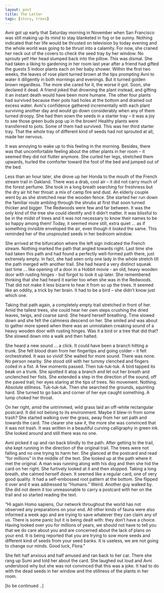 ```yaml
---
layout: post
title: The Letter
tags: [story, trees]
---
```


Avni got up early that Saturday morning in November when San Francisco was still making up its mind to stay blanketed in fog or be sunny. Nothing indicated that her life would be thrusted on television by today evening and the whole world was going to be thrust into a calamity. For now, she craned her neck out of the covers to check the seed tray by her window. No sprouts yet! Her head slumped back into the pillow. This was dismal. She had taken a liking to gardening in her room last year after a friend had gifted the guests 5 indoor plants each on her baby shower. Within the first two weeks, the leaves of rose plant turned brown at the tips prompting Avni to water it diligently in both mornings and evenings. But it turned golden brown regardless. The more she cared for it, the worse it got. Soon, she declared it dead. A friend joked that drowning the plant instead, and gifting it an instant death would have been more humane. The other four plants had survived because their pots had holes at the bottom and drained out excess water. Avni's confidence gathered incrementally with each plant surviving another day and would go down considerably when any of them turned droopy. She had then sown the seeds in a starter tray – it was a joy to see those green buds pop up in the brown! Healthy plants were transferred to pots. Some of them had survived. This was her third starter tray. That the whole tray of different kind of seeds had not sprouted at all, made her nervous. 

It was annoying to wake up to this feeling in the morning. Besides, there was that uncomfortable feeling about the other plants in her room – it seemed they did not flutter anymore. She curled her legs, stretched them upwards, hurled the comforter toward the foot of the bed and jumped out of the bed.

Less than an hour later, she drove up her Honda to the mouth of the French stream trail in Oakland. There was a drab, cool air – it did not carry much of the forest perfume. She took in a long breath searching for freshness but the dry air hit her throat: a mix of camp fire and dust. An elderly couple went by as she stretched near the wooden fence. She started her run down the familiar route ambling through the shrubs at first that soon turned thicker and bigger. The Redwoods were few and far between. It was the only kind of the tree she could identify and it didn’t matter. It was blissful to be in the midst of trees and it was not necessary to know their names to be so happy among them! Today, it seemed more still, extra quiet ... as if something invisible enveloped the air, even though it _looked_ the same. This reminded her of the unsprouted seeds in her bedroom window.

She arrived at the bifurcation where the left sign indicated the French stream. Nothing marked the path that angled towards right. Last time she had taken this path and had found a perfectly well-formed path there, just extremely empty. In fact, she had seen only one lady in the whole stretch till the path merged with another trail. She had heard a very distinct squeak last time ... like opening of a door in a Hobbit movie - an old, heavy wooden door with rusting hinges - but forgot to look it up later. She remembered thinking that she had heard it earlier too when she was in the Redwoods. That did not make it less bizarre to hear it from so up the trees. It seemed like an oddity, a trick by her brain. It had to be a bird – she didn’t know just which one.

Taking that path again, a completely empty trail stretched in front of her. Amid the tallest trees, she could hear her own steps crushing the dried leaves, twigs, and coarse sand. She heard herself breathing. Time slowed down and she felt the calmness descend on her. She smiled and was about to gather more speed when there was an unmistaken creaking sound of a heavy wooden door with rusting hinges. Was it a bird or a tree that did that? She slowed down into a walk and then halted.

She heard a new sound ... a click. It could have been a branch hitting a trunk. She felt blood drain from her fingertips and going colder – it felt orchestrated. It was so vivid! She waited for more sound. There was none. No person nearby. She stood still with her tummy clenched and fingers coiled in a fist. A few moments passed. Then tuk-tuk-tuk. A bird tapped its beak on a trunk. She spotted it atop a branch and let out her breath and unclenched her fists. She extended a step in the direction of the sound, off the paved trail; her eyes staring at the tips of trees. No movement. Nothing. Absolute stillness. Tuk-tuk-tuk. Then she searched the grounds, squinting hard. She turned to go back and corner of her eye caught something. A lump choked her throat.

On her right, amid the untrimmed, wild grass laid an off-white rectangular postcard. It did not belong to its environment. Maybe it blew-in from some trash? She started walking over the grass, away from her set path and towards the card. The clearer she saw it, the more she was convinced that it was not trash. It was written in a beautiful curving calligraphy in green ink. She looked around and still there was no one.

Avni picked it up and ran back blindly to the path. After getting to the trail, she kept running in the direction of the original trail. The trees were not falling and no one trying to harm her. She glanced at the postcard and read “for millions” in the middle of the text. She looked up at the path where it met the original. A man was running along with his dog and then she hid the card on her right. She furtively looked at it and then stopped. Taking a long breath, she calmed herself down. It seemed like a regular card, one of very good quality. It had a self-embossed root pattern at the bottom. She flipped it over and it was addressed to “Humans.” Weird. Another guy walked by. She did not deem it too unreasonable to carry a postcard with her on the trail and so started reading the text.

“Hi again Homo sapiens,
Our network throughout the world has not observed any preparations on your end. All other kinds of fauna were also informed a week ago and are trying to save whatever they can claim any of us. There is some panic but it is being dealt with: they don’t have a choice. Having looked over you for millions of years, we should not have to tell you that we do care about you and are concerned about the lack of plans on your end. It is being reported that you are trying to sow more seeds and different kind of seeds from your seed banks. It is useless, we are not going to change our minds.
Good luck,
Flora.”

She felt half anxious and half amused and ran back to her car. There she rang up Sumi and told her about the card. She laughed out loud and Avni understood why but she was not convinced that this was a joke. It had to do with the dead seeds in her window and the stillness of the plants in her room.

[to be continued ..]
